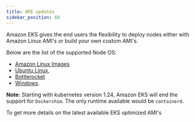 ```yaml
---
title: AMI updates
sidebar_position: 60
---
```


Amazon EKS gives the end users the flexibility to deploy nodes either with Amazon Linux AMI's or build your own custom AMI's. 

Below are the list of the supported Node OS:

* [Amazon Linux Images](https://docs.aws.amazon.com/AWSEC2/latest/UserGuide/AMIs.html)
* [Ubuntu Linux](https://docs.aws.amazon.com/eks/latest/userguide/eks-partner-amis.html), 
* [Bottlerocket](https://docs.aws.amazon.com/eks/latest/userguide/eks-optimized-ami-bottlerocket.html)
* [Windows](https://docs.aws.amazon.com/eks/latest/userguide/eks-optimized-windows-ami.html).


**Note:** Starting with kubernetes version 1.24, Amazon EKS will end the support for `Dockershim`. The only runtime available would be
`containerd`.

To get more details on the latest available EKS optimized AMI's 

